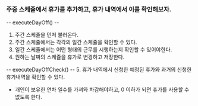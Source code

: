 ### 주중 스케쥴에서 휴가를 추가하고, 휴가 내역에서 이를 확인해보자.

-- executeDayOff() --
1. 주간 스케쥴을 먼저 불러온다.
2. 주간 스케쥴에서는 각각의 일간 스케쥴을 확인할 수 있다.
3. 일간 스케쥴에서는 어떤 형태의 근무를 시행하는지 확인할 수 있어야한다.
4. 원하는 날짜의 스케쥴을 휴가로 변경하고 저장한다.

-- executeDayOffCheck() --
5. 휴가 내역에서 신청한 예정된 휴가와 과거의 신청한 휴가내역을 확인할 수 있다.

+ 개인이 보유한 연차 일수를 가져와 차감해야하고, 0 이하가 되면 휴가를 사용할 수 없도록 한다. 
